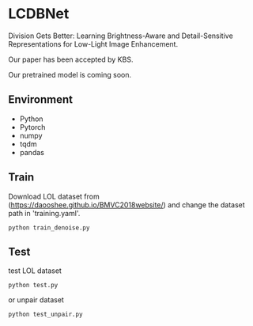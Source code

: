 # LCDBNet

Division Gets Better: Learning Brightness-Aware and Detail-Sensitive Representations for Low-Light Image Enhancement.

Our paper has been accepted by KBS. 

Our pretrained model is coming soon.

## Environment
* Python
* Pytorch
* numpy
* tqdm
* pandas


## Train
Download LOL dataset from (https://daooshee.github.io/BMVC2018website/) and change the dataset path in 'training.yaml'.

```
python train_denoise.py
```


## Test
test LOL dataset

```
python test.py
```

or unpair dataset

```
python test_unpair.py
```

